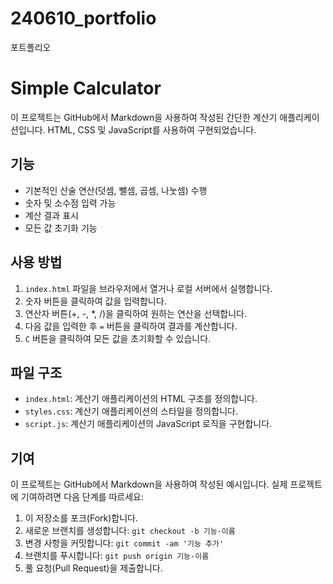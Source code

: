 # 240610_portfolio
포트폴리오

# Simple Calculator

이 프로젝트는 GitHub에서 Markdown을 사용하여 작성된 간단한 계산기 애플리케이션입니다. HTML, CSS 및 JavaScript를 사용하여 구현되었습니다.

## 기능

- 기본적인 산술 연산(덧셈, 뺄셈, 곱셈, 나눗셈) 수행
- 숫자 및 소수점 입력 가능
- 계산 결과 표시
- 모든 값 초기화 기능

## 사용 방법

1. `index.html` 파일을 브라우저에서 열거나 로컬 서버에서 실행합니다.
2. 숫자 버튼을 클릭하여 값을 입력합니다.
3. 연산자 버튼(+, -, *, /)을 클릭하여 원하는 연산을 선택합니다.
4. 다음 값을 입력한 후 `=` 버튼을 클릭하여 결과를 계산합니다.
5. `C` 버튼을 클릭하여 모든 값을 초기화할 수 있습니다.

## 파일 구조

- `index.html`: 계산기 애플리케이션의 HTML 구조를 정의합니다.
- `styles.css`: 계산기 애플리케이션의 스타일을 정의합니다.
- `script.js`: 계산기 애플리케이션의 JavaScript 로직을 구현합니다.

## 기여

이 프로젝트는 GitHub에서 Markdown을 사용하여 작성된 예시입니다. 실제 프로젝트에 기여하려면 다음 단계를 따르세요:

1. 이 저장소를 포크(Fork)합니다.
2. 새로운 브랜치를 생성합니다: `git checkout -b 기능-이름`
3. 변경 사항을 커밋합니다: `git commit -am '기능 추가'`
4. 브랜치를 푸시합니다: `git push origin 기능-이름`
5. 풀 요청(Pull Request)을 제출합니다.

